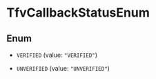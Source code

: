 

# TfvCallbackStatusEnum

## Enum


* `VERIFIED` (value: `"VERIFIED"`)

* `UNVERIFIED` (value: `"UNVERIFIED"`)



